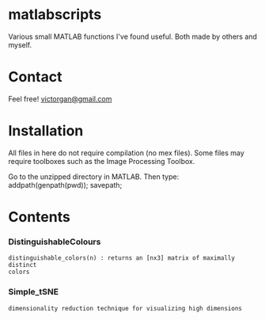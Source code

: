 matlabscripts
=============
Various small MATLAB functions I've found useful. Both made by others and myself.

Contact
=======
Feel free! victorgan@gmail.com

Installation
============
All files in here do not require compilation (no mex files).
Some files may require toolboxes such as the Image Processing Toolbox.

Go to the unzipped directory in MATLAB. Then type:
addpath(genpath(pwd)); savepath;

Contents
========

### DistinguishableColours
    distinguishable_colors(n) : returns an [nx3] matrix of maximally distinct
    colors

### Simple_tSNE
    dimensionality reduction technique for visualizing high dimensions


